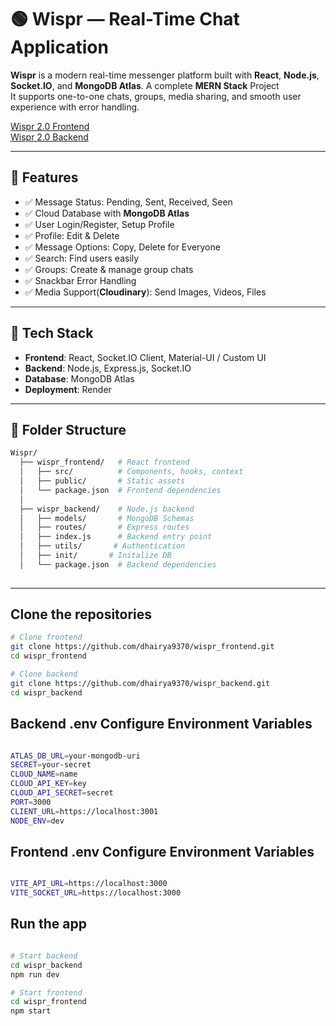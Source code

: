 # 🟢 Wispr — Real-Time Chat Application  

**Wispr** is a modern real-time messenger platform built with **React**, **Node.js**, **Socket.IO**, and **MongoDB Atlas**.
A complete **MERN Stack** Project  
It supports one-to-one chats, groups, media sharing, and smooth user experience with error handling.  

[Wispr 2.0 Frontend](https://wispr-frontend-tau.vercel.app)  
[Wispr 2.0 Backend](https://wispr-backend.onrender.com)



---

## 🚀 Features
- ✅ Message Status: Pending, Sent, Received, Seen  
- ✅ Cloud Database with **MongoDB Atlas**  
- ✅ User Login/Register, Setup Profile
- ✅ Profile: Edit & Delete
- ✅ Message Options: Copy, Delete for Everyone  
- ✅ Search: Find users easily  
- ✅ Groups: Create & manage group chats  
- ✅ Snackbar Error Handling  
- ✅ Media Support(**Cloudinary**): Send Images, Videos, Files 

---

## 🔧 Tech Stack
- **Frontend**: React, Socket.IO Client, Material-UI / Custom UI  
- **Backend**: Node.js, Express.js, Socket.IO  
- **Database**: MongoDB Atlas  
- **Deployment**: Render  

---

## 📁 Folder Structure
```bash
Wispr/
  ├── wispr_frontend/   # React frontend
  │   ├── src/          # Components, hooks, context
  │   ├── public/       # Static assets
  │   └── package.json  # Frontend dependencies
  │
  ├── wispr_backend/    # Node.js backend
  │   ├── models/       # MongoDB Schemas
  │   ├── routes/       # Express routes
  │   ├── index.js      # Backend entry point
  │   ├── utils/       # Authentication
  │   ├── init/       # Initalize DB
  │   └── package.json  # Backend dependencies
  
```
---

## Clone the repositories
```bash
# Clone frontend
git clone https://github.com/dhairya9370/wispr_frontend.git
cd wispr_frontend

# Clone backend
git clone https://github.com/dhairya9370/wispr_backend.git
cd wispr_backend

```

## Backend .env Configure Environment Variables
```bash

ATLAS_DB_URL=your-mongodb-uri
SECRET=your-secret
CLOUD_NAME=name
CLOUD_API_KEY=key
CLOUD_API_SECRET=secret
PORT=3000
CLIENT_URL=https://localhost:3001
NODE_ENV=dev

```

## Frontend .env Configure Environment Variables 
```bash

VITE_API_URL=https://localhost:3000
VITE_SOCKET_URL=https://localhost:3000

```

## Run the app
```bash

# Start backend
cd wispr_backend
npm run dev

# Start frontend
cd wispr_frontend
npm start

```